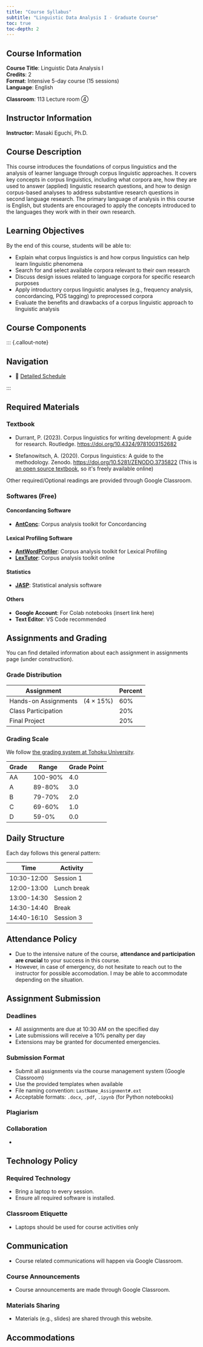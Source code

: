```yaml
---
title: "Course Syllabus"
subtitle: "Linguistic Data Analysis I - Graduate Course"
toc: true
toc-depth: 2
---
```


## Course Information

**Course Title**: Linguistic Data Analysis I  
**Credits**: 2  
**Format**: Intensive 5-day course (15 sessions)  
**Language**: English  
<!-- **Prerequisites**: Graduate standing; no programming experience required   -->
**Classroom**: 113 Lecture room ④

## Instructor Information

**Instructor:** Masaki Eguchi, Ph.D. 


## Course Description

This course introduces the foundations of corpus linguistics and the analysis of learner language through corpus linguistic approaches. It covers key concepts in corpus linguistics, including what corpora are, how they are used to answer (applied) linguistic research questions, and how to design corpus-based analyses to address substantive research questions in second language research. The primary language of analysis in this course is English, but students are encouraged to apply the concepts introduced to the languages they work with in their own research.

## Learning Objectives

By the end of this course, students will be able to:

- Explain what corpus linguistics is and how corpus linguistics can help learn linguistic phenomena
- Search for and select available corpora relevant to their own research
- Discuss design issues related to language corpora for specific research purposes
- Apply introductory corpus linguistic analyses (e.g., frequency analysis, concordancing, POS tagging) to preprocessed corpora
- Evaluate the benefits and drawbacks of a corpus linguistic approach to linguistic analysis

## Course Components

::: {.callout-note}
## Navigation

- 📅 [Detailed Schedule](schedule.md)
<!-- - 📚 [Required Readings](readings.md) -->
<!-- - 📋 [Course Policies](policies.md) -->
<!-- - 📄 [Download PDF Syllabus](Syllabus.pdf) -->

:::


## Required Materials

### Textbook

- Durrant, P. (2023). Corpus linguistics for writing development: A guide for research. Routledge. https://doi.org/10.4324/9781003152682

- Stefanowitsch, A. (2020). Corpus linguistics: A guide to the methodology. Zenodo. https://doi.org/10.5281/ZENODO.3735822 (This is [an open source textbook](https://langsci-press.org/catalog/book/148), so it's freely available online)

Other required/Optional readings are provided through Google Classroom.

### Softwares (Free)

#### Concordancing Software
- **[AntConc](https://www.laurenceanthony.net/software/antconc/)**: Corpus analysis toolkit for Concordancing

#### Lexical Profiling Software
- **[AntWordProfiler](https://www.laurenceanthony.net/software/antwordprofiler/)**: Corpus analysis toolkit for Lexical Profiling
- **[LexTutor](https://www.lextutor.ca/)**: Corpus analysis toolkit online

#### Statistics
- **[JASP](https://jasp-stats.org/)**: Statistical analysis software

#### Others
- **Google Account**: For Colab notebooks (insert link here)
- **Text Editor**: VS Code recommended

## Assignments and Grading

You can find detailed information about each assignment in assignments page (under construction).

### Grade Distribution

| Assignment |   | Percent  |
|-------|----|----|
| Hands-on Assignments | (4 × 15%) | 60% |
| Class Participation |   | 20% |
| Final Project | | 20%|

### Grading Scale

We follow [the grading system at Tohoku University](https://www.tohoku.ac.jp/japanese/studentinfo/education/01/education0110/).

| Grade | Range | Grade Point |
|-----|-----|--|
| AA | 100-90% | 4.0 |
| A | 89-80% | 3.0 |
| B | 79-70% | 2.0 |
| C | 69-60% | 1.0 |
| D | 59-0% | 0.0 |


## Daily Structure

Each day follows this general pattern:

| Time | Activity |
|------|----------|
| 10:30-12:00 | Session 1 |
| 12:00-13:00 | Lunch break |
| 13:00-14:30 | Session 2 |
| 14:30-14:40 | Break |
| 14:40-16:10 | Session 3 |

## Attendance Policy

- Due to the intensive nature of the course, **attendance and participation are crucial** to your success in this course. 
- However, in case of emergency, do not hesitate to reach out to the instructor for possible accomodation. I may be able to accommodate depending on the situation.


## Assignment Submission

### Deadlines
- All assignments are due at 10:30 AM on the specified day
- Late submissions will receive a 10% penalty per day
- Extensions may be granted for documented emergencies. 

### Submission Format
- Submit all assignments via the course management system (Google Classroom)
- Use the provided templates when available
- File naming convention: `LastName_Assignment#.ext`
- Acceptable formats: `.docx`, `.pdf`, `.ipynb` (for Python notebooks)


### Plagiarism

### Collaboration

- 


## Technology Policy

### Required Technology
- Bring a laptop to every session.
- Ensure all required software is installed.

### Classroom Etiquette
- Laptops should be used for course activities only

## Communication

- Course related communications will happen via Google Classroom.


### Course Announcements

- Course announcements are made through Google Classroom.

### Materials Sharing

- Materials (e.g., slides) are shared through this website.

## Accommodations


